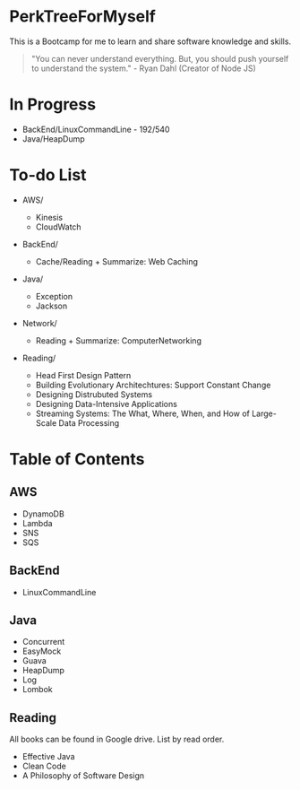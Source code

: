 # PerkTreeForMyself
This is a Bootcamp for me to learn and share software knowledge and skills.

> "You can never understand everything. But, you should push yourself to understand the system." - Ryan Dahl (Creator of Node JS)

# In Progress
- BackEnd/LinuxCommandLine - 192/540
- Java/HeapDump

# To-do List
- AWS/
  - Kinesis
  - CloudWatch

- BackEnd/
  - Cache/Reading + Summarize: Web Caching

- Java/
  - Exception
  - Jackson
  
- Network/
  - Reading + Summarize: ComputerNetworking
 
- Reading/
  - Head First Design Pattern
  - Building Evolutionary Architechtures: Support Constant Change
  - Designing Distrubuted Systems
  - Designing Data-Intensive Applications
  - Streaming Systems: The What, Where, When, and How of Large-Scale Data Processing

# Table of Contents
## AWS
- DynamoDB
- Lambda
- SNS
- SQS

## BackEnd
- LinuxCommandLine

## Java
- Concurrent
- EasyMock
- Guava
- HeapDump
- Log
- Lombok

## Reading
All books can be found in Google drive. List by read order.
- Effective Java
- Clean Code
- A Philosophy of Software Design
